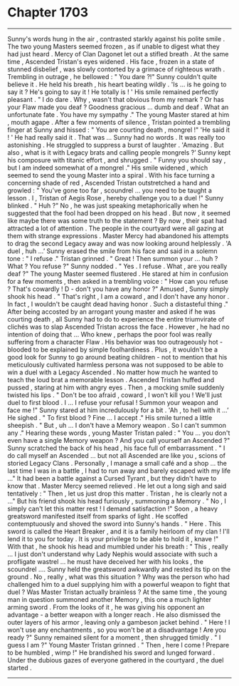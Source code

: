 
# Chapter 1703


---

Sunny's words hung in the air , contrasted starkly against his polite smile . The two young Masters seemed frozen , as if unable to digest what they had just heard .
Mercy of Clan Dagonet let out a stifled breath .
At the same time , Ascended Tristan's eyes widened .
His face , frozen in a state of stunned disbelief , was slowly contorted by a grimace of righteous wrath .
Trembling in outrage , he bellowed :
" You dare ?!"
Sunny couldn't quite believe it . He held his breath , his heart beating wildly .
'Is ... is he going to say it ? He's going to say it ! He totally is ! '
His smile remained perfectly pleasant .
" I do dare . Why , wasn't that obvious from my remark ? Or has your Flaw made you deaf ? Goodness gracious ... dumb and deaf . What an unfortunate fate . You have my sympathy ."
The young Master stared at him , mouth agape . After a few moments of silence , Tristan pointed a trembling finger at Sunny and hissed :
" You are courting death , mongrel !"
'He said it ! '
He had really said it . That was ... Sunny had no words . It was really too astonishing .
He struggled to suppress a burst of laughter .
'Amazing . But also , what is it with Legacy brats and calling people mongrels ?’
Sunny kept his composure with titanic effort , and shrugged .
" Funny you should say , but I am indeed somewhat of a mongrel ."
His smile widened , which seemed to send the young Master into a spiral .
With his face turning a concerning shade of red , Ascended Tristan outstretched a hand and growled :
" You've gone too far , scoundrel ... you need to be taught a lesson . I , Tristan of Aegis Rose , hereby challenge you to a duel !"
Sunny blinked .
" Huh ?"
No , he was just speaking metaphorically when he suggested that the fool had been dropped on his head . But now , it seemed like maybe there was some truth to the statement ?
By now , their spat had attracted a lot of attention . The people in the courtyard were all gazing at them with strange expressions . Master Mercy had abandoned his attempts to drag the second Legacy away and was now looking around helplessly .
'A duel , huh …’
Sunny erased the smile from his face and said in a solemn tone :
" I refuse ."
Tristan grinned .
" Great ! Then summon your ... huh ? What ? You refuse ?"
Sunny nodded .
" Yes . I refuse . What , are you really deaf ?"
The young Master seemed flustered . He stared at him in confusion for a few moments , then asked in a trembling voice :
" How can you refuse ? That's cowardly ! D - don't you have any honor ?"
Amused , Sunny simply shook his head .
" That's right , I am a coward , and I don't have any honor . In fact , I wouldn't be caught dead having honor . Such a distasteful thing ."
After being accosted by an arrogant young master and asked if he was courting death , all Sunny had to do to experience the entire triumvirate of clichés was to slap Ascended Tristan across the face . However , he had no intention of doing that ...
Who knew , perhaps the poor fool was really suffering from a character Flaw . His behavior was too outrageously hot - blooded to be explained by simple foolhardiness . Plus , it wouldn't be a good look for Sunny to go around beating children - not to mention that his meticulously cultivated harmless persona was not supposed to be able to win a duel with a Legacy Ascended .
No matter how much he wanted to teach the loud brat a memorable lesson .
Ascended Tristan huffed and pussed , staring at him with angry eyes . Then , a mocking smile suddenly twisted his lips .
" Don't be too afraid , coward , I won't kill you ! We'll just duel to first blood . I ... I refuse your refusal ! Summon your weapon and face me !"
Sunny stared at him incredulously for a bit .
'Ah , to hell with it …’
He sighed .
" To first blood ? Fine ... I accept ."
His smile turned a little sheepish .
" But , uh ... I don't have a Memory weapon . So I can't summon any ."
Hearing these words , young Master Tristan paled :
" You ... you don't even have a single Memory weapon ? And you call yourself an Ascended ?"
Sunny scratched the back of his head , his face full of embarrassment .
" I do call myself an Ascended ... but not all Ascended are like you , scions of storied Legacy Clans . Personally , I manage a small café and a shop ... the last time I was in a battle , I had to run away and barely escaped with my life ..."
It had been a battle against a Cursed Tyrant , but they didn't have to know that .
Master Mercy seemed relieved . He let out a long sigh and said tentatively :
" Then , let us just drop this matter . Tristan , he is clearly not a ..."
But his friend shook his head furiously , summoning a Memory .
" No , I simply can't let this matter rest ! I demand satisfaction !"
Soon , a heavy greatsword manifested itself from sparks of light . He scoffed contemptuously and shoved the sword into Sunny's hands .
" Here . This sword is called the Heart Breaker , and it is a family heirloom of my clan ! I'll lend it to you for today . It is your privilege to be able to hold it , knave !"
With that , he shook his head and mumbled under his breath :
" This , really ... I just don't understand why Lady Nephis would associate with such a profligate wastrel ... he must have deceived her with his looks , the scoundrel ....
Sunny held the greatsword awkwardly and rested its tip on the ground . No , really , what was this situation ? Why was the person who had challenged him to a duel supplying him with a powerful weapon to fight that duel ? Was Master Tristan actually brainless ?
At the same time , the young man in question summoned another Memory , this one a much lighter arming sword . From the looks of it , he was giving his opponent an advantage - a better weapon with a longer reach .
He also dismissed the outer layers of his armor , leaving only a gambeson jacket behind .
" Here ! I won't use any enchantments , so you won't be at a disadvantage ! Are you ready ?"
Sunny remained silent for a moment , then shrugged timidly .
" I guess I am ?"
Young Master Tristan grinned .
" Then , here I come ! Prepare to be humbled , wimp !"
He brandished his sword and lunged forward .
Under the dubious gazes of everyone gathered in the courtyard , the duel started .

---


